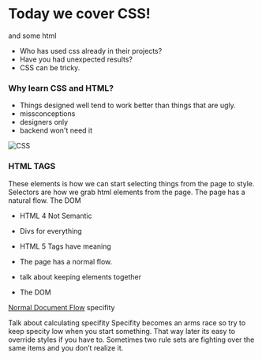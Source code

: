 #  Today we cover CSS!
and some html

* Who has used css already in their projects? 
* Have you had unexpected results?
* CSS can be tricky. 


### Why learn CSS and HTML? 
* Things designed well tend to work better than things that are ugly. 
* missconceptions
* designers only
* backend won't need it

![CSS](https://media.giphy.com/media/KTKhCXdelZg5y/giphy.gif)

### HTML TAGS
These elements is how we can start selecting things from the page to style. 
Selectors are how we grab html elements from the page.
The page has a natural flow. 
The DOM

* HTML 4 Not Semantic 
* Divs for everything

* HTML 5 Tags have meaning

* The page has a normal flow. 
* talk about keeping elements together
* The DOM

[Normal Document Flow](https://developer.mozilla.org/en-US/docs/Learn/CSS/CSS_layout/Normal_Flow)
 specifity

Talk about calculating specifity 
Specifity becomes an arms race so try to keep specity low when you start something. That way later its easy to override styles if you have to. 
Sometimes two rule sets are fighting over the same items and you don’t realize it.

